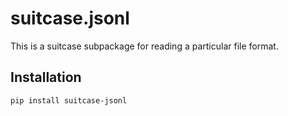 # suitcase.jsonl

This is a suitcase subpackage for reading a particular file format.

## Installation

```
pip install suitcase-jsonl
```
